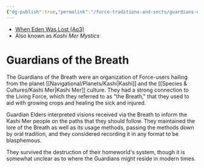 ```yaml
---
{"dg-publish":true,"permalink":"/force-traditions-and-sects/guardians-of-the-breath/","tags":["faction"],"noteIcon":"saber1"}
---
```


- [When Eden Was Lost (Ao3)](https://archiveofourown.org/works/19334440/chapters/45992584)
- Also known as *Kashi Mer Mystics*
# Guardians of the Breath

The Guardians of the Breath were an organization of Force-users hailing from the planet [[Navigational/Planets/Kashi\|Kashi]] and the [[Species & Cultures/Kashi Mer\|Kashi Mer]] culture. They had a strong connection to the Living Force, which they referred to as "the Breath," that they used to aid with growing crops and healing the sick and injured. 

Guardian Elders interpreted visions received via the Breath to inform the Kashi Mer people on the paths that they should follow. They maintained the lore of the Breath as well as its usage methods, passing the methods down by oral tradition, and they considered recording it in any format to be blasphemous. 

They survived the destruction of their homeworld's system, though it is somewhat unclear as to where the Guardians might reside in modern times. 


